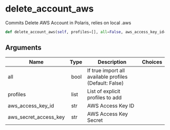 # delete_account_aws

Commits  Delete AWS Account in Polaris, relies on local .aws

```py
def delete_account_aws(self, profiles=[], all=False, aws_access_key_id=None, aws_secret_access_key=None):
```

## Arguments

| Name        | Type | Description                                                                 | Choices |
|-------------|------|-----------------------------------------------------------------------------|---------|
| all  | bool | If true import all available profiles (Default: False) |  |
| profiles  | list | List of explicit profiles to add |  |
| aws_access_key_id  | str | AWS Access Key ID |  |
| aws_secret_access_key  | str | AWS Access Key Secret |  |





